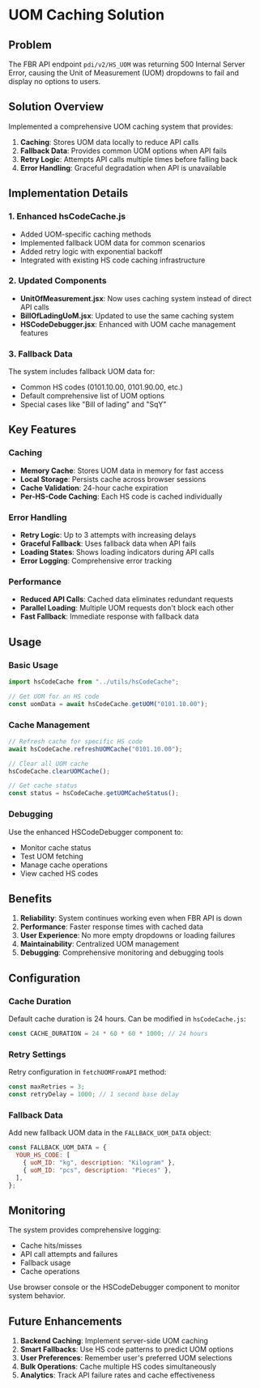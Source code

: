 # UOM Caching Solution

## Problem

The FBR API endpoint `pdi/v2/HS_UOM` was returning 500 Internal Server Error, causing the Unit of Measurement (UOM) dropdowns to fail and display no options to users.

## Solution Overview

Implemented a comprehensive UOM caching system that provides:

1. **Caching**: Stores UOM data locally to reduce API calls
2. **Fallback Data**: Provides common UOM options when API fails
3. **Retry Logic**: Attempts API calls multiple times before falling back
4. **Error Handling**: Graceful degradation when API is unavailable

## Implementation Details

### 1. Enhanced hsCodeCache.js

- Added UOM-specific caching methods
- Implemented fallback UOM data for common scenarios
- Added retry logic with exponential backoff
- Integrated with existing HS code caching infrastructure

### 2. Updated Components

- **UnitOfMeasurement.jsx**: Now uses caching system instead of direct API calls
- **BillOfLadingUoM.jsx**: Updated to use the same caching system
- **HSCodeDebugger.jsx**: Enhanced with UOM cache management features

### 3. Fallback Data

The system includes fallback UOM data for:

- Common HS codes (0101.10.00, 0101.90.00, etc.)
- Default comprehensive list of UOM options
- Special cases like "Bill of lading" and "SqY"

## Key Features

### Caching

- **Memory Cache**: Stores UOM data in memory for fast access
- **Local Storage**: Persists cache across browser sessions
- **Cache Validation**: 24-hour cache expiration
- **Per-HS-Code Caching**: Each HS code is cached individually

### Error Handling

- **Retry Logic**: Up to 3 attempts with increasing delays
- **Graceful Fallback**: Uses fallback data when API fails
- **Loading States**: Shows loading indicators during API calls
- **Error Logging**: Comprehensive error tracking

### Performance

- **Reduced API Calls**: Cached data eliminates redundant requests
- **Parallel Loading**: Multiple UOM requests don't block each other
- **Fast Fallback**: Immediate response with fallback data

## Usage

### Basic Usage

```javascript
import hsCodeCache from "../utils/hsCodeCache";

// Get UOM for an HS code
const uomData = await hsCodeCache.getUOM("0101.10.00");
```

### Cache Management

```javascript
// Refresh cache for specific HS code
await hsCodeCache.refreshUOMCache("0101.10.00");

// Clear all UOM cache
hsCodeCache.clearUOMCache();

// Get cache status
const status = hsCodeCache.getUOMCacheStatus();
```

### Debugging

Use the enhanced HSCodeDebugger component to:

- Monitor cache status
- Test UOM fetching
- Manage cache operations
- View cached HS codes

## Benefits

1. **Reliability**: System continues working even when FBR API is down
2. **Performance**: Faster response times with cached data
3. **User Experience**: No more empty dropdowns or loading failures
4. **Maintainability**: Centralized UOM management
5. **Debugging**: Comprehensive monitoring and debugging tools

## Configuration

### Cache Duration

Default cache duration is 24 hours. Can be modified in `hsCodeCache.js`:

```javascript
const CACHE_DURATION = 24 * 60 * 60 * 1000; // 24 hours
```

### Retry Settings

Retry configuration in `fetchUOMFromAPI` method:

```javascript
const maxRetries = 3;
const retryDelay = 1000; // 1 second base delay
```

### Fallback Data

Add new fallback UOM data in the `FALLBACK_UOM_DATA` object:

```javascript
const FALLBACK_UOM_DATA = {
  YOUR_HS_CODE: [
    { uoM_ID: "kg", description: "Kilogram" },
    { uoM_ID: "pcs", description: "Pieces" },
  ],
};
```

## Monitoring

The system provides comprehensive logging:

- Cache hits/misses
- API call attempts and failures
- Fallback usage
- Cache operations

Use browser console or the HSCodeDebugger component to monitor system behavior.

## Future Enhancements

1. **Backend Caching**: Implement server-side UOM caching
2. **Smart Fallbacks**: Use HS code patterns to predict UOM options
3. **User Preferences**: Remember user's preferred UOM selections
4. **Bulk Operations**: Cache multiple HS codes simultaneously
5. **Analytics**: Track API failure rates and cache effectiveness

